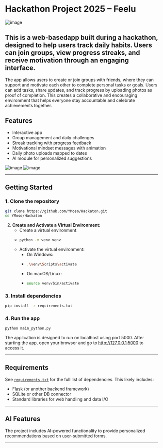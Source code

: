 # Hackathon Project 2025 – Feelu
![image](https://github.com/user-attachments/assets/214d54e7-3537-4d77-8ded-62e06596a0b4)

This is a web-basedapp built during a hackathon, designed to help users track daily habits. Users can join groups, view progress streaks, and receive motivation through an engaging interface.
---
The app allows users to create or join groups with friends, where they can support and motivate each other to complete personal tasks or goals. Users can add tasks, share updates, and track progress by uploading photos as proof of completion. This creates a collaborative and encouraging environment that helps everyone stay accountable and celebrate achievements together.

## Features

- Interactive app
- Group management and daily challenges
- Streak tracking with progress feedback
- Motivational mindset messages with animation
- Daily photo uploads mapped to dates
- AI module for personalized suggestions 

![image](https://github.com/user-attachments/assets/1505d849-3638-4f08-840b-9e087ce61e66)
![image](https://github.com/user-attachments/assets/8e1ba9a1-86f4-497a-ac22-d4b73a55eb1a)

---

## Getting Started

### 1. Clone the repository

```bash
git clone https://github.com/YMoso/Hackaton.git
cd YMoso/Hackaton
```

2. **Create and Activate a Virtual Environment:**
   - Create a virtual environment:
   - 
     ```bash
     python -m venv venv
     ```
   - Activate the virtual environment:
     - On Windows:
     - 
       ```bash
       .\venv\Scripts\activate
       ```
     - On macOS/Linux:
     - 
       ```bash
       source venv/bin/activate
       ```

### 3. Install dependencies

```bash
pip install -r requirements.txt
```

### 4. Run the app

```bash
python main_python.py
```
The application is designed to run on localhost using port 5000. After starting the app, open your browser and go to http://127.0.0.1:5000 to access it.

---

## Requirements

See [`requirements.txt`](./requirements.txt) for the full list of dependencies. This likely includes:

- Flask (or another backend framework)
- SQLite or other DB connector
- Standard libraries for web handling and data I/O

---

## AI Features

The project includes AI-powered functionality to provide personalized recommendations based on user-submitted forms.

---


